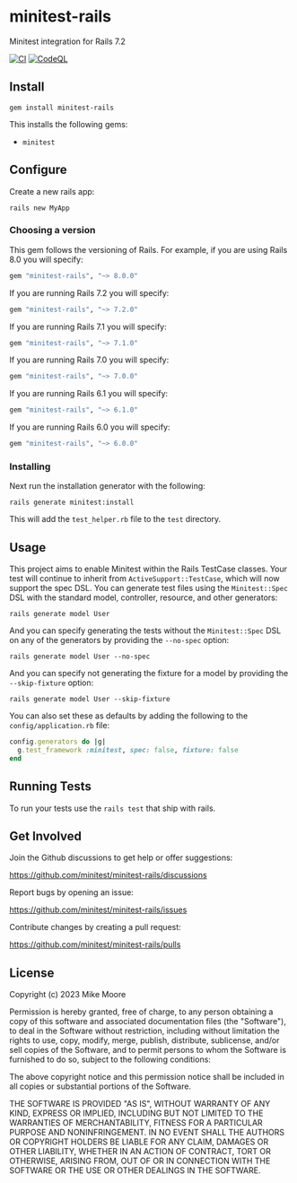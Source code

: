 # minitest-rails

Minitest integration for Rails 7.2

[![CI](https://github.com/minitest/minitest-rails/actions/workflows/ci.yml/badge.svg)](https://github.com/minitest/minitest-rails/actions/workflows/ci.yml)
[![CodeQL](https://github.com/minitest/minitest-rails/actions/workflows/github-code-scanning/codeql/badge.svg)](https://github.com/minitest/minitest-rails/actions/workflows/github-code-scanning/codeql)

## Install

`gem install minitest-rails`

This installs the following gems:

* `minitest`

## Configure

Create a new rails app:

`rails new MyApp`

### Choosing a version

This gem follows the versioning of Rails.
For example, if you are using Rails 8.0 you will specify:

```ruby
gem "minitest-rails", "~> 8.0.0"
```

If you are running Rails 7.2 you will specify:

```ruby
gem "minitest-rails", "~> 7.2.0"
```

If you are running Rails 7.1 you will specify:

```ruby
gem "minitest-rails", "~> 7.1.0"
```

If you are running Rails 7.0 you will specify:

```ruby
gem "minitest-rails", "~> 7.0.0"
```

If you are running Rails 6.1 you will specify:

```ruby
gem "minitest-rails", "~> 6.1.0"
```

If you are running Rails 6.0 you will specify:

```ruby
gem "minitest-rails", "~> 6.0.0"
```

### Installing

Next run the installation generator with the following:

`rails generate minitest:install`

This will add the `test_helper.rb` file to the `test` directory.

## Usage

This project aims to enable Minitest within the Rails TestCase classes.
Your test will continue to inherit from `ActiveSupport::TestCase`, which will now support the spec DSL.
You can generate test files using the `Minitest::Spec` DSL with the standard model, controller, resource, and other generators:

`rails generate model User`

And you can specify generating the tests without the `Minitest::Spec` DSL on any of the generators by providing the `--no-spec` option:

`rails generate model User --no-spec`

And you can specify not generating the fixture for a model by providing the `--skip-fixture` option:

`rails generate model User --skip-fixture`

You can also set these as defaults by adding the following to the `config/application.rb` file:

```ruby
config.generators do |g|
  g.test_framework :minitest, spec: false, fixture: false
end
```

## Running Tests

To run your tests use the `rails test` that ship with rails.

## Get Involved

Join the Github discussions to get help or offer suggestions:

https://github.com/minitest/minitest-rails/discussions

Report bugs by opening an issue:

https://github.com/minitest/minitest-rails/issues

Contribute changes by creating a pull request:

https://github.com/minitest/minitest-rails/pulls

## License

Copyright (c) 2023 Mike Moore

Permission is hereby granted, free of charge, to any person obtaining
a copy of this software and associated documentation files (the
"Software"), to deal in the Software without restriction, including
without limitation the rights to use, copy, modify, merge, publish,
distribute, sublicense, and/or sell copies of the Software, and to
permit persons to whom the Software is furnished to do so, subject to
the following conditions:

The above copyright notice and this permission notice shall be
included in all copies or substantial portions of the Software.

THE SOFTWARE IS PROVIDED "AS IS", WITHOUT WARRANTY OF ANY KIND,
EXPRESS OR IMPLIED, INCLUDING BUT NOT LIMITED TO THE WARRANTIES OF
MERCHANTABILITY, FITNESS FOR A PARTICULAR PURPOSE AND
NONINFRINGEMENT. IN NO EVENT SHALL THE AUTHORS OR COPYRIGHT HOLDERS BE
LIABLE FOR ANY CLAIM, DAMAGES OR OTHER LIABILITY, WHETHER IN AN ACTION
OF CONTRACT, TORT OR OTHERWISE, ARISING FROM, OUT OF OR IN CONNECTION
WITH THE SOFTWARE OR THE USE OR OTHER DEALINGS IN THE SOFTWARE.
